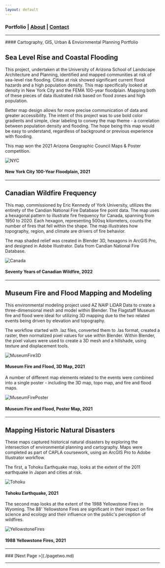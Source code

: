 ```yaml
---
layout: default
---
```

<title>Glenn Ingram Cartography</title>

### Portfolio | [About](./about.md) | [Contact](./contact.md)

<hr> 
#### Cartography, GIS, Urban & Enviornmental Planning Portfolio

## Sea Level Rise and Coastal Flooding

This project, undertaken at the University of Arizona School of Landscape Architecture and Planning, identified and mapped communities at risk of sea-level rise flooding. Cities at risk showed significant current flood hazards and a high population density. This map specifically looked at density in New York City and the FEMA 100-year floodplain. Mapping both of these pieces of data illustrated risk based on flood zones and high population. 

Better map design allows for more precise communication of data and greater accessibility. The intent of this project was to use bold color gradients and simple, clear labeling to convey the map theme - a correlation between population density and flooding. The hope being this map would be easy to understand, regardless of background or previous experience with flooding.

This map won the 2021 Arizona Geographic Council Maps & Poster competition.


![NYC](https://glenningram.github.io/assets/img/Ingram_NYCFloodMap.jpg)
#### New York City 100-Year Floodplain, 2021

 <hr> 


## Canadian Wildfire Frequency

This map, commissioned by Eric Kennedy of York University, utilizes the entirety of the Candian National Fire Database fire point data. The map uses a hexagonal pattern to illustrate fire frequency for Canada, spanning from 1950 to 2020. Each hexagon, representing 500sq kilometers, counts the number of fires that fell within the shape. The map illustrates how topography, region, and climate are drivers of fire behavior.

The map shaded relief was created in Blender 3D, hexagons in ArcGIS Pro, and designed in Adobe Illustrator. Data from Candian National Fire Database.

![Canada](https://glenningram.github.io/assets/img/Ingram_CanadaWildfire.jpg)
#### Seventy Years of Canadian Wildfire, 2022

 <hr> 
 
 
## Museum Fire and Flood Mapping and Modeling

This environmental modeling project used AZ NAIP LiDAR Data to create a three-dimensional mesh and model within Blender. The Flagstaff Museum fire and flood were ideal for utilizing 3D mapping due to the two related events being driven by elevation and topography. 

The workflow started with .laz files,  converted them to .las format, created a raster, then normalized pixel values for use within Blender. Within Blender, the pixel values were used to create a 3D mesh and a hillshade, using texture and displacement tools. 

![MuseumFire3D](https://glenningram.github.io/assets/img/3DFlagstaffMap.jpg)
#### Museum Fire and Flood, 3D Map, 2021

A number of different map elements related to the events were combined into a single poster - including the 3D map, topo map, and fire and flood maps.

![MuseumFirePoster](https://glenningram.github.io/assets/img/MuseumFloodAndFire.jpg)
#### Museum Fire and Flood, Poster Map, 2021
 <hr> 

## Mapping Historic Natural Disasters

These maps captured historical natural disasters by exploring the intersection of environmental planning and cartography. Maps were completed as part of CAPLA coursework, using an ArcGIS Pro to Adobe Illustrator workflow.

The first, a Tohoku Earthquake map, looks at the extent of the 2011 earthquake in Japan and cities at risk.

![Tohoku](https://glenningram.github.io/assets/img/TohokuEarthquake.jpg)
#### Tohoku Earthquake, 2021

The second map looks at the extent of the 1988 Yellowstone Fires in Wyoming. The 88' Yellowstone Fires are significant in their impact on fire science and ecology and their influence on the public's perception of wildfires.

![YellowstoneFires](https://glenningram.github.io/assets/img/1988YellowstoneFires.jpg)
#### 1988 Yellowstone Fires, 2021

<hr> 
### [Next Page >](./pagetwo.md)
<hr> 
